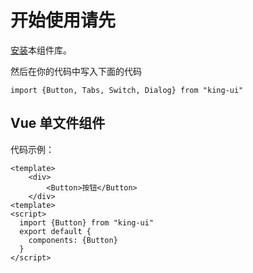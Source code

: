 # 开始使用请先

[安装](/doc/install)本组件库。

然后在你的代码中写入下面的代码
```$xslt
import {Button, Tabs, Switch, Dialog} from "king-ui"
```

## Vue 单文件组件

代码示例：
```$xslt
<template>
    <div>
        <Button>按钮</Button>
    </div>
<template>
<script>
  import {Button} from "king-ui"
  export default {
    components: {Button}
  }
</script>
```



 
 